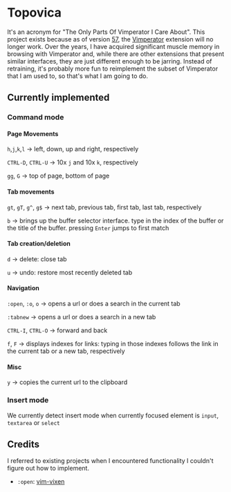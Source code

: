 # Topovica

It's an acronym for "The Only Parts Of Vimperator I Care About". This project exists because as of version [57](https://www.mozilla.org/en-US/firefox/57.0/releasenotes/), the [Vimperator](http://vimperator.org/) extension will no longer work. Over the years, I have acquired significant muscle memory in browsing with Vimperator and, while there are other extensions that present similar interfaces, they are just different enough to be jarring. Instead of retraining, it's probably more fun to reimplement the subset of Vimperator that I am used to, so that's what I am going to do.

## Currently implemented

### Command mode

#### Page Movements

`h`,`j`,`k`,`l` &rarr; left, down, up and right, respectively 

`CTRL-D`, `CTRL-U` &rarr; 10x `j` and 10x `k`, respectively

`gg`, `G` &rarr; top of page, bottom of page

#### Tab movements

`gt`, `gT`, `g^`, `g$` &rarr; next tab, previous tab, first tab, last tab, respectively

`b` &rarr; brings up the buffer selector interface. type in the index of the buffer or the title of the buffer. pressing `Enter` jumps to first match

#### Tab creation/deletion

`d` &rarr; delete: close tab

`u` &rarr; undo: restore most recently deleted tab

#### Navigation

`:open`, `:o`, `o` &rarr; opens a url or does a search in the current tab

`:tabnew` &rarr; opens a url or does a search in a new tab

`CTRL-I`, `CTRL-O` &rarr; forward and back

`f`, `F` &rarr; displays indexes for links: typing in those indexes follows the link in the current tab or a new tab, respectively

#### Misc

`y` &rarr; copies the current url to the clipboard

### Insert mode

We currently detect insert mode when currently focused element is `input`, `textarea` or `select`

## Credits

I referred to existing projects when I encountered functionality I couldn't figure out how to implement.

- `:open`: [vim-vixen](https://github.com/ueokande/vim-vixen)
